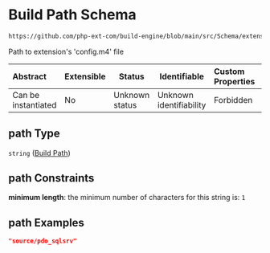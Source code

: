 # Build Path Schema

```txt
https://github.com/php-ext-com/build-engine/blob/main/src/Schema/extension.json#/properties/build/properties/path
```

Path to extension's 'config.m4' file


| Abstract            | Extensible | Status         | Identifiable            | Custom Properties | Additional Properties | Access Restrictions | Defined In                                                                     |
| :------------------ | ---------- | -------------- | ----------------------- | :---------------- | --------------------- | ------------------- | ------------------------------------------------------------------------------ |
| Can be instantiated | No         | Unknown status | Unknown identifiability | Forbidden         | Allowed               | none                | [extension.schema.json\*](../out/extension.schema.json "open original schema") |

## path Type

`string` ([Build Path](extension-properties-build-details-properties-build-path.md))

## path Constraints

**minimum length**: the minimum number of characters for this string is: `1`

## path Examples

```json
"source/pdo_sqlsrv"
```
